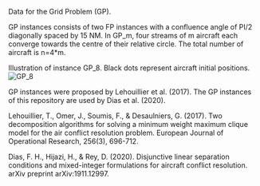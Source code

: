Data for the Grid Problem (GP).

GP instances consists of two FP instances with a confluence angle of PI/2 diagonally spaced by 15 NM. In GP_m, four streams of m aircraft each converge towards the centre of their relative circle. The total number of aircraft is n=4*m.

Illustration of instance GP_8. Black dots represent aircraft initial positions.
![GP_8](https://github.com/acrp-lib/acrp-lib/blob/master/Data/GP_Instances/GP_8.PNG)

GP instances were proposed by Lehouillier et al. (2017). The GP instances of this repository are used by Dias et al. (2020).

Lehouillier, T., Omer, J., Soumis, F., & Desaulniers, G. (2017). Two decomposition algorithms for solving a minimum weight maximum clique model for the air conflict resolution problem. European Journal of Operational Research, 256(3), 696-712.

Dias, F. H., Hijazi, H., & Rey, D. (2020). Disjunctive linear separation conditions and mixed-integer formulations for aircraft conflict resolution. arXiv preprint arXiv:1911.12997.
